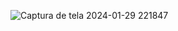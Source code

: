 ![Captura de tela 2024-01-29 221847](https://github.com/Gabriel-Davila-dc/MiniGame-Corridinha/assets/158082235/72aa9bdd-5022-4b54-89ac-81550d9e5b65)
